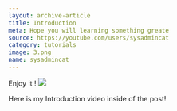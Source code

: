 ```yaml
---
layout: archive-article
title: Introduction
meta: Hope you will learning something greate
source: https://youtube.com/users/sysadmincat
category: tutorials
image: 3.png
name: sysadmincat
---
```



Enjoy it !
    <img src="{{site.baseurl}}/img/1.png">
    
    
    
Here is my Introduction video inside of the post!

<!--
<iframe width="100%" height="315" src="https://www.youtube.com/embed/vkrpYfGePoQ?list=PLDbt-8dyNTUUar2aJqU2adtQ8UIhl0Lef"
frameborder="0" allowfullscreen></iframe> -->
